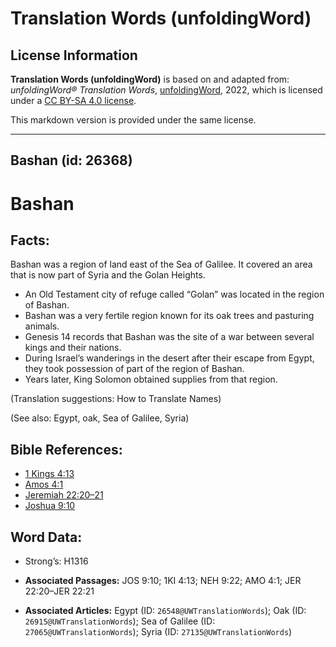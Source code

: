 # Translation Words (unfoldingWord)

## License Information

**Translation Words (unfoldingWord)** is based on and adapted from: _unfoldingWord® Translation Words_, [unfoldingWord](https://unfoldingword.org/utw), 2022, which is licensed under a [CC BY-SA 4.0 license](https://creativecommons.org/licenses/by-sa/4.0/legalcode.en).

This markdown version is provided under the same license.



--------------------------------

## Bashan (id: 26368)

Bashan
======

Facts:
------

Bashan was a region of land east of the Sea of Galilee. It covered an area that is now part of Syria and the Golan Heights.

* An Old Testament city of refuge called “Golan” was located in the region of Bashan.
* Bashan was a very fertile region known for its oak trees and pasturing animals.
* Genesis 14 records that Bashan was the site of a war between several kings and their nations.
* During Israel’s wanderings in the desert after their escape from Egypt, they took possession of part of the region of Bashan.
* Years later, King Solomon obtained supplies from that region.

(Translation suggestions: How to Translate Names)

(See also: Egypt, oak, Sea of Galilee, Syria)

Bible References:
-----------------

* [1 Kings 4:13](https://ref.ly/1Kgs4:13)
* [Amos 4:1](https://ref.ly/Amos4:1)
* [Jeremiah 22:20–21](https://ref.ly/Jer22:20-Jer22:21)
* [Joshua 9:10](https://ref.ly/Josh9:10)

Word Data:
----------

* Strong’s: H1316

* **Associated Passages:** JOS 9:10; 1KI 4:13; NEH 9:22; AMO 4:1; JER 22:20–JER 22:21
* **Associated Articles:** Egypt (ID: `26548@UWTranslationWords`); Oak (ID: `26915@UWTranslationWords`); Sea of Galilee (ID: `27065@UWTranslationWords`); Syria (ID: `27135@UWTranslationWords`)


